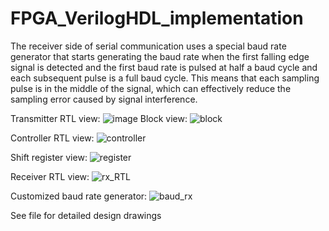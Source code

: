 # FPGA_VerilogHDL_implementation

The receiver side of serial communication uses a special baud rate generator that starts generating the baud rate when the first falling edge signal is detected and the first baud rate is pulsed at half a baud cycle and each subsequent pulse is a full baud cycle. This means that each sampling pulse is in the middle of the signal, which can effectively reduce the sampling error caused by signal interference.

Transmitter RTL view:
![image](https://github.com/Cam2024/FPGA_VerilogHDL_implementation/assets/89662823/31842ef5-3910-4ee8-81db-0a2ed89f9551)
Block view:
![block](https://github.com/Cam2024/FPGA_VerilogHDL_implementation/assets/89662823/a5edb079-d59c-482e-b7b8-99355abbab3f)

Controller RTL view:
![controller](https://github.com/Cam2024/FPGA_VerilogHDL_implementation/assets/89662823/f1557e92-1db5-49c3-b455-582f07bc125d)

Shift register view:
![register](https://github.com/Cam2024/FPGA_VerilogHDL_implementation/assets/89662823/1787ea36-a0cd-45a7-b1fd-b4afe5437f5f)

Receiver RTL view:
![rx_RTL](https://github.com/Cam2024/FPGA_VerilogHDL_implementation/assets/89662823/8a5e936d-82f1-4dcf-a25e-e35cd174b5d8)

Customized baud rate generator:
![baud_rx](https://github.com/Cam2024/FPGA_VerilogHDL_implementation/assets/89662823/793de947-5bdc-4b37-881c-3408073b161e)

See file for detailed design drawings
